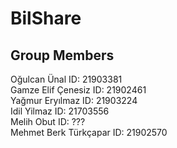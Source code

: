 # BilShare

## Group Members
Oğulcan Ünal ID: 21903381<br/>
Gamze Elif Çenesiz ID: 21902461<br/>
Yağmur Eryılmaz ID: 21903224<br/>
Idil Yilmaz ID: 21703556<br/>
Melih Obut ID: ???<br/>
Mehmet Berk Türkçapar ID: 21902570<br/>
